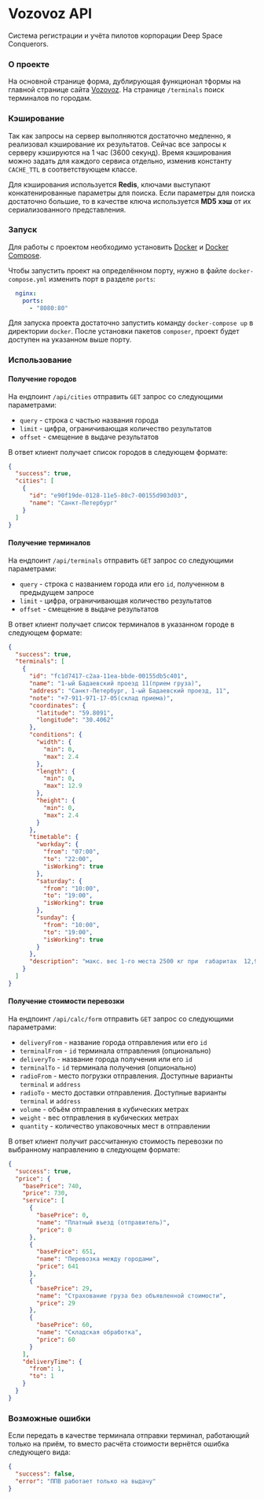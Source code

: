 # Vozovoz API

Система регистрации и учёта пилотов корпорации Deep Space Conquerors.

### О проекте

На основной странице форма, дублирующая функционал тформы на главной странице сайта [Vozovoz](https://vozovoz.ru/).
На странице `/terminals` поиск терминалов по городам.

### Кэширование

Так как запросы на сервер выполняются достаточно медленно, я реализовал кэширование их результатов.
Сейчас все запросы к серверу кэшируются на 1 час (3600 секунд).
Время кэширования можно задать для каждого сервиса отдельно, изменив константу `CACHE_TTL` в соответствующем классе.

Для кэширования используется **Redis**, ключами выступают конкатенированные параметры для поиска.
Если параметры для поиска достаточно большие, то в качестве ключа используется **MD5 хэш** от их сериализованного
представления.

### Запуск

Для работы с проектом необходимо установить [Docker](https://docs.docker.com/get-docker/)
и [Docker Compose](https://docs.docker.com/compose/install/).

Чтобы запустить проект на определённом порту, нужно в файле `docker-compose.yml` изменить порт в разделе `ports`:

```yaml
  nginx:
    ports:
      - "8080:80"
```

Для запуска проекта достаточно запустить команду `docker-compose up` в директории `docker`.
После установки пакетов `composer`, проект будет доступен на указанном выше порту.

### Использование

#### Получение городов

На ендпоинт `/api/cities` отправить `GET` запрос со следующими параметрами:

- `query` - строка с частью названия города
- `limit` - цифра, ограничивающая количество результатов
- `offset` - смещение в выдаче результатов

В ответ клиент получает список городов в следующем формате:

```json
{
  "success": true,
  "cities": [
    {
      "id": "e90f19de-0128-11e5-80c7-00155d903d03",
      "name": "Санкт-Петербург"
    }
  ]
}
```

#### Получение терминалов

На ендпоинт `/api/terminals` отправить `GET` запрос со следующими параметрами:

- `query` - строка с названием города или его `id`, полученном в предыдущем запросе
- `limit` - цифра, ограничивающая количество результатов
- `offset` - смещение в выдаче результатов

В ответ клиент получает список терминалов в указанном городе в следующем формате:

```json
{
  "success": true,
  "terminals": [
    {
      "id": "fc1d7417-c2aa-11ea-bbde-00155db5c401",
      "name": "1-ый Бадаевский проезд 11(прием груза)",
      "address": "Санкт-Петербург, 1-ый Бадаевский проезд, 11",
      "note": "+7-911-971-17-05(склад приема)",
      "coordinates": {
        "latitude": "59.8091",
        "longitude": "30.4062"
      },
      "conditions": {
        "width": {
          "min": 0,
          "max": 2.4
        },
        "length": {
          "min": 0,
          "max": 12.9
        },
        "height": {
          "min": 0,
          "max": 2.4
        }
      },
      "timetable": {
        "workday": {
          "from": "07:00",
          "to": "22:00",
          "isWorking": true
        },
        "saturday": {
          "from": "10:00",
          "to": "19:00",
          "isWorking": true
        },
        "sunday": {
          "from": "10:00",
          "to": "19:00",
          "isWorking": true
        }
      },
      "description": "макс. вес 1-го места 2500 кг при  габаритах  12,9м * 2,4м * 2,4м"
    }
  ]
}
```

#### Получение стоимости перевозки

На ендпоинт `/api/calc/form` отправить `GET` запрос со следующими параметрами:

- `deliveryFrom` - название города отправления или его `id`
- `terminalFrom` - `id` терминала отправления (опционально)
- `deliveryTo` - название города получения или его `id`
- `terminalTo` - `id` терминала получения (опционально)
- `radioFrom` - место погрузки отправления. Доступные варианты `terminal` и `address`
- `radioTo` - место доставки отправления. Доступные варианты `terminal` и `address`
- `volume` - объём отправления в кубических метрах
- `weight` - вес отправления в кубических метрах
- `quantity` - количество упаковочных мест в отправлении

В ответ клиент получит рассчитанную стоимость перевозки по выбранному направлению в следующем формате:

```json
{
  "success": true,
  "price": {
    "basePrice": 740,
    "price": 730,
    "service": [
      {
        "basePrice": 0,
        "name": "Платный въезд (отправитель)",
        "price": 0
      },
      {
        "basePrice": 651,
        "name": "Перевозка между городами",
        "price": 641
      },
      {
        "basePrice": 29,
        "name": "Страхование груза без объявленной стоимости",
        "price": 29
      },
      {
        "basePrice": 60,
        "name": "Складская обработка",
        "price": 60
      }
    ],
    "deliveryTime": {
      "from": 1,
      "to": 1
    }
  }
}
```

### Возможные ошибки

Если передать в качестве терминала отправки терминал, работающий только на приём, то вместо расчёта стоимости вернётся
ошибка следующего вида:

```json
{
  "success": false,
  "error": "ППВ работает только на выдачу"
}
```
